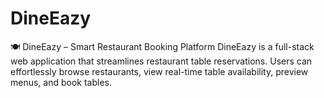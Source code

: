 # DineEazy
🍽️ DineEazy – Smart Restaurant Booking Platform DineEazy is a full-stack web application that streamlines restaurant table reservations. Users can effortlessly browse restaurants, view real-time table availability, preview menus, and book tables.
